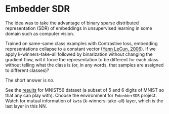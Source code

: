 # Embedder SDR

The idea was to take the advantage of binary sparse distributed representation (SDR) of embeddings in unsupervised learning in some domain such as computer vision. 

Trained on same-same class examples with Contrastive loss, embedding representations collapse to a constant vector ([Yann LeCun, 2006](http://yann.lecun.com/exdb/publis/pdf/hadsell-chopra-lecun-06.pdf)). If we apply k-winners-take-all followed by binarization without changing the gradient flow, will it force the representation to be different for each class without telling what the class is (or, in any words, that samples are assigned to different classes)?

The short answer is _no_.

See the [results](http://ec2-34-227-113-244.compute-1.amazonaws.com:8099) for MNIST56 dataset (a subset of 5 and 6 digits of MNIST so that any can play with). Choose the environment for `EmbedderSDR` project. Watch for mutual information of `kwta` (k-winners-take-all) layer, which is the last layer in this NN.